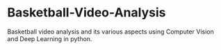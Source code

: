 # Basketball-Video-Analysis
Basketball video analysis and its various aspects using Computer Vision and Deep Learning in python.
